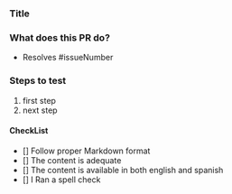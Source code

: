 ### Title

### What does this PR do?

- Resolves #issueNumber

### Steps to test

1. first step
2. next step

#### CheckList

- [] Follow proper Markdown format
- [] The content is adequate
- [] The content is available in both english and spanish
- [] I Ran a spell check
